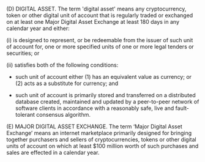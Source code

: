 (D) DIGITAL ASSET. The term 'digital asset' means any cryptocurrency, token or other digital unit of account that is regularly traded or exchanged on at least one Major Digital Asset Exchange at least 180 days in any calendar year and either: 

  (i) is designed to represent, or be redeemable from the issuer of such unit of account for, one or more specified units of one or more legal tenders or securities; or 
  
  (ii) satisfies both of the following conditions: 
  
   * such unit of account either (1) has an equivalent value as currency; or (2) acts as a substitute for currency; and
    
   * such unit of account is primarily stored and transferred on a  distributed database created, maintained and updated by a peer-to-peer network of software clients in accordance with a reasonably safe, live and fault-tolerant consensus algorithm.

(E) MAJOR DIGITAL ASSET EXCHANGE. The term ‘Major Digital Asset Exchange’ means an internet marketplace primarily designed for bringing together purchasers and sellers of cryptocurrencies, tokens or other digital units of account on which at least $100 million worth of such purchases and sales are effected in a calendar year. 
